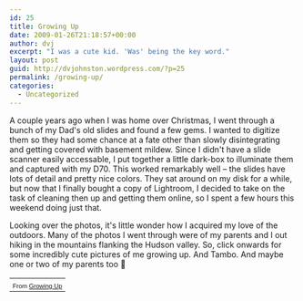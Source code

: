 ```yaml
---
id: 25
title: Growing Up
date: 2009-01-26T21:18:57+00:00
author: dvj
excerpt: "I was a cute kid. 'Was' being the key word."
layout: post
guid: http://dvjohnston.wordpress.com/?p=25
permalink: /growing-up/
categories:
  - Uncategorized
---
```

A couple years ago when I was home over Christmas, I went through a bunch of my Dad's old slides and found a few gems. I wanted to digitize them so they had some chance at a fate other than slowly disintegrating and getting covered with basement mildew. Since I didn't have a slide scanner easily accessable, I put together a little dark-box to illuminate them and captured with my D70. This worked remarkably well &#8211; the slides have lots of detail and pretty nice colors. They sat around on my disk for a while, but now that I finally bought a copy of Lightroom, I decided to take on the task of cleaning then up and getting them online, so I spent a few hours this weekend doing just that.

Looking over the photos, it's little wonder how I acquired my love of the outdoors. Many of the photos I went through were of my parents and I out hiking in the mountains flanking the Hudson valley. So, click onwards for some incredibly cute pictures of me growing up. And Tambo. And maybe one or two of my parents too 🙂

<table style="width:400px;" border="0">
  <tr>
    <td>
      <a href="http://picasaweb.google.com/lh/photo/Ea2K_5qYItb1Nxe0o-K7qw?feat=embedwebsite"><img src="http://lh4.ggpht.com/_gEEK_X8XJCE/SX6XIzK2vEI/AAAAAAAAAaM/X80eXLcMVHQ/s288/DSC_5263%20-.jpg" alt="" /></a>
    </td>
  </tr>
  
  <tr>
    <td style="font-family:arial,sans-serif;font-size:11px;text-align:left;">
      From <a href="http://picasaweb.google.com/doug.johnston/GrowingUp?feat=embedwebsite">Growing Up</a>
    </td>
  </tr>
</table>
